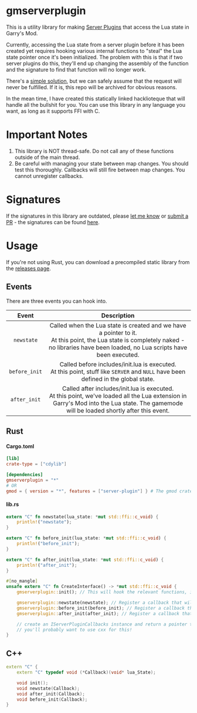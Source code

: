 # gmserverplugin

This is a utility library for making [Server Plugins](https://developer.valvesoftware.com/wiki/Server_plugins) that access the Lua state in Garry's Mod.

Currently, accessing the Lua state from a server plugin before it has been created yet requires hooking various internal functions to "steal" the Lua state pointer once it's been initialized. The problem with this is that if two server plugins do this, they'll end up changing the assembly of the function and the signature to find that function will no longer work.

There's a [simple solution](https://github.com/Facepunch/garrysmod-requests/issues/1917), but we can safely assume that the request will never be fulfilled. If it is, this repo will be archived for obvious reasons.

In the mean time, I have created this statically linked hacklioteque that will handle all the bullshit for you. You can use this library in any language you want, as long as it supports FFI with C.

# Important Notes

1. This library is NOT thread-safe. Do not call any of these functions outside of the main thread.
2. Be careful with managing your state between map changes. You should test this thoroughly. Callbacks will still fire between map changes. You cannot unregister callbacks.

# Signatures

If the signatures in this library are outdated, please [let me know](https://github.com/WilliamVenner/gmserverplugin/issues/new) or [submit a PR](https://github.com/WilliamVenner/gmserverplugin/compare) - the signatures can be found [here](https://github.com/WilliamVenner/gmserverplugin/blob/master/gmserverplugin/src/sigs.rs#L21-L66).

# Usage

If you're not using Rust, you can download a precompiled static library from the [releases page](https://github.com/WilliamVenner/gmserverplugin/releases).

## Events

There are three events you can hook into.

| Event | Description |
|:---:|:---:|
| `newstate` | Called when the Lua state is created and we have a pointer to it.<br>At this point, the Lua state is completely naked - no libraries have been loaded, no Lua scripts have been executed. |
| `before_init` | Called before includes/init.lua is executed.<br>At this point, stuff like `SERVER` and `NULL` have been defined in the global state. |
| `after_init` | Called after includes/init.lua is executed.<br>At this point, we've loaded all the Lua extension in Garry's Mod into the Lua state. The gamemode will be loaded shortly after this event. |

## Rust

#### Cargo.toml

```toml
[lib]
crate-type = ["cdylib"]

[dependencies]
gmserverplugin = "*"
# OR
gmod = { version = "*", features = ["server-plugin"] } # The gmod crate will re-export gmserverplugin for you with the `server-plugin` feature. https://github.com/WilliamVenner/gmod-rs
```

#### lib.rs

```rust
extern "C" fn newstate(lua_state: *mut std::ffi::c_void) {
    println!("newstate");
}

extern "C" fn before_init(lua_state: *mut std::ffi::c_void) {
    println!("before_init");
}

extern "C" fn after_init(lua_state: *mut std::ffi::c_void) {
    println!("after_init");
}

#[no_mangle]
unsafe extern "C" fn CreateInterface() -> *mut std::ffi::c_void {
    gmserverplugin::init(); // This will hook the relevant functions, if not already

    gmserverplugin::newstate(newstate); // Register a callback that will be called when the `newstate` event fires.
    gmserverplugin::before_init(before_init); // Register a callback that will be called when the `before_init` event fires.
    gmserverplugin::after_init(after_init); // Register a callback that will be called when the `after_init` event fires.

    // create an IServerPluginCallbacks instance and return a pointer to it
    // you'll probably want to use cxx for this!
}
```

## C++

```cpp
extern "C" {
    extern "C" typedef void (*Callback)(void* lua_State);

    void init();
    void newstate(Callback);
    void after_init(Callback);
    void before_init(Callback);
}
```
